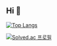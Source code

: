 ## Hi 👋

[![Top Langs](https://github-readme-stats.vercel.app/api/top-langs/?username=r)](https://github.com/rafaam11/github-readme-stats)

[![Solved.ac 프로필](http://mazassumnida.wtf/api/v2/generate_badge?boj=dgrme21)](https://solved.ac/dgrme21)
